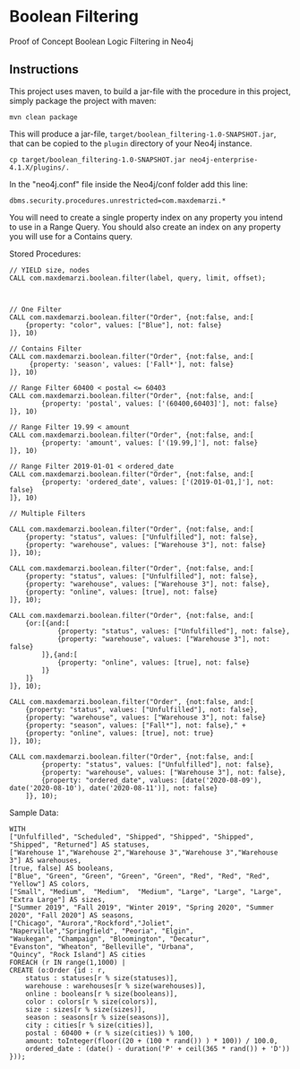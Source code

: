 # Boolean Filtering
Proof of Concept Boolean Logic Filtering in Neo4j

Instructions
------------ 

This project uses maven, to build a jar-file with the procedure in this
project, simply package the project with maven:

    mvn clean package

This will produce a jar-file, `target/boolean_filtering-1.0-SNAPSHOT.jar`,
that can be copied to the `plugin` directory of your Neo4j instance.

    cp target/boolean_filtering-1.0-SNAPSHOT.jar neo4j-enterprise-4.1.X/plugins/.
    
In the "neo4j.conf" file inside the Neo4j/conf folder add this line:

    dbms.security.procedures.unrestricted=com.maxdemarzi.*

You will need to create a single property index on any property you intend to use in a Range Query.
You should also create an index on any property you will use for a Contains query.

Stored Procedures:

    // YIELD size, nodes 
    CALL com.maxdemarzi.boolean.filter(label, query, limit, offset); 
       
    
    
    // One Filter
    CALL com.maxdemarzi.boolean.filter("Order", {not:false, and:[
        {property: "color", values: ["Blue"], not: false}
    ]}, 10)
    
    // Contains Filter
    CALL com.maxdemarzi.boolean.filter("Order", {not:false, and:[
         {property: 'season', values: ['Fall*'], not: false}
    ]}, 10)
    
    // Range Filter 60400 < postal <= 60403
    CALL com.maxdemarzi.boolean.filter("Order", {not:false, and:[
            {property: 'postal', values: ['(60400,60403]'], not: false}
    ]}, 10)
    
    // Range Filter 19.99 < amount
    CALL com.maxdemarzi.boolean.filter("Order", {not:false, and:[
            {property: 'amount', values: ['(19.99,]'], not: false}
    ]}, 10)
    
    // Range Filter 2019-01-01 < ordered_date
    CALL com.maxdemarzi.boolean.filter("Order", {not:false, and:[
            {property: 'ordered_date', values: ['(2019-01-01,]'], not: false}
    ]}, 10)
    
    // Multiple Filters
    
    CALL com.maxdemarzi.boolean.filter("Order", {not:false, and:[
        {property: "status", values: ["Unfulfilled"], not: false},
        {property: "warehouse", values: ["Warehouse 3"], not: false}
    ]}, 10);

    CALL com.maxdemarzi.boolean.filter("Order", {not:false, and:[
        {property: "status", values: ["Unfulfilled"], not: false},
        {property: "warehouse", values: ["Warehouse 3"], not: false},
        {property: "online", values: [true], not: false}
    ]}, 10);

    CALL com.maxdemarzi.boolean.filter("Order", {not:false, and:[
        {or:[{and:[
                {property: "status", values: ["Unfulfilled"], not: false},
                {property: "warehouse", values: ["Warehouse 3"], not: false}
            ]},{and:[
                {property: "online", values: [true], not: false}
            ]}
        ]}
    ]}, 10);

    CALL com.maxdemarzi.boolean.filter("Order", {not:false, and:[
        {property: "status", values: ["Unfulfilled"], not: false},
        {property: "warehouse", values: ["Warehouse 3"], not: false}
        {property: "season", values: ["Fall*"], not: false}," +
        {property: "online", values: [true], not: true}
    ]}, 10);

    CALL com.maxdemarzi.boolean.filter("Order", {not:false, and:[
            {property: "status", values: ["Unfulfilled"], not: false},
            {property: "warehouse", values: ["Warehouse 3"], not: false},
            {property: "ordered_date", values: [date('2020-08-09'), date('2020-08-10'), date('2020-08-11')], not: false}
        ]}, 10);
    
    
Sample Data:

    WITH 
    ["Unfulfilled", "Scheduled", "Shipped", "Shipped", "Shipped", "Shipped", "Returned"] AS statuses,
    ["Warehouse 1","Warehouse 2","Warehouse 3","Warehouse 3","Warehouse 3"] AS warehouses,
    [true, false] AS booleans,
    ["Blue", "Green", "Green", "Green", "Green", "Red", "Red", "Red", "Yellow"] AS colors,
    ["Small", "Medium",  "Medium",  "Medium", "Large", "Large", "Large", "Extra Large"] AS sizes,
    ["Summer 2019", "Fall 2019", "Winter 2019", "Spring 2020", "Summer 2020", "Fall 2020"] AS seasons,
    ["Chicago", "Aurora","Rockford","Joliet",
    "Naperville","Springfield", "Peoria", "Elgin", 
    "Waukegan", "Champaign", "Bloomington", "Decatur", 
    "Evanston", "Wheaton", "Belleville", "Urbana", 
    "Quincy", "Rock Island"] AS cities
    FOREACH (r IN range(1,1000) | 
    CREATE (o:Order {id : r,
        status : statuses[r % size(statuses)],
        warehouse : warehouses[r % size(warehouses)], 
        online : booleans[r % size(booleans)],
        color : colors[r % size(colors)],
        size : sizes[r % size(sizes)],
        season : seasons[r % size(seasons)],
        city : cities[r % size(cities)],
        postal : 60400 + (r % size(cities)) % 100,
        amount: toInteger(floor((20 + (100 * rand()) ) * 100)) / 100.0,
        ordered_date : (date() - duration('P' + ceil(365 * rand()) + 'D')) }));    
